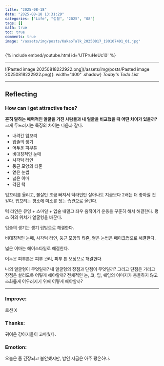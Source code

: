 ```yaml
---
title: "2025-08-18"
date: "2025-08-18 13:31:29"
categories: ["Life", "성찰", "2025", "08"]
tags: []
math: true
toc: true
comments: true
image: "/assets/img/posts/KakaoTalk_20250817_190107491_01.jpg"
---
```


{% include embed/youtube.html id='UTPruHeUc10' %}



---

![Pasted image 20250818222922.png](/assets/img/posts/Pasted image 20250818222922.png){: width="400" .shadow}
_Today's Todo List_

---
## Reflecting
### How can i get attractive face?
**흔히 말하는 매력적인 얼굴을 가진 사람들과 내 얼굴을 비교했을 때 어떤 차이가 있을까?** 크게 두드러지는 특징의 차이는 다음과 같다.

- 내려간 입꼬리
- 입술의 생기
- 어두운 피부톤
- 비대칭적인 눈매
- 사각턱 라인
- 둥근 모양의 티존
- 옅은 눈썹
- 넓은 이마
- 각진 턱

입꼬리를 올리고, 볼살만 조금 빠져서 턱라인만 살아나도 지금보다 2배는 더 좋아질 것 같다. 입꼬리는 평소에 미소를 짓는 습관으로 올린다. 

턱 라인은 뮤잉 + 스마일 + 입술 내밀고 좌우 움직이기 운동을 꾸준히 해서 해결한다.
평소 혀의 위치가 얼굴형을 바꾼다.

입술의 생기는 생기 립밤으로 해결한다.

비대칭적인 눈매, 사각턱 라인, 둥근 모양의 티존, 옅은 눈썹은 메이크업으로 해결한다.

넓은 이마는 헤어스타일로 해결한다.

어두운 피부톤은 피부 관리, 피부 톤 보정으로 해결한다.

나의 얼굴형이 무엇일까? 내 얼굴형의 장점과 단점이 무엇일까? 그리고 단점은 가리고 장점은 살리도록 어떻게 해야할까? 전체적인 눈, 코, 입, 쉐입의 이미지가 충돌하지 않고 조화롭게 어우러지기 위해 어떻게 해야할까?

---
### Improve: 
로션 X
### Thanks: 
귀여운 강아지들이 고마웠다.
### Emotion: 
오늘은 좀 긴장되고 불안했지만, 밤인 지금은 아주 평온하다.